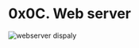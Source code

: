 # 0x0C. Web server

![webserver dispaly](https://s3.amazonaws.com/intranet-projects-files/holbertonschool-sysadmin_devops/266/8Gu52Qv.png)
